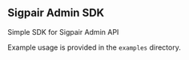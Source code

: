 ## Sigpair Admin SDK

Simple SDK for Sigpair Admin API

Example usage is provided in the `examples` directory.






